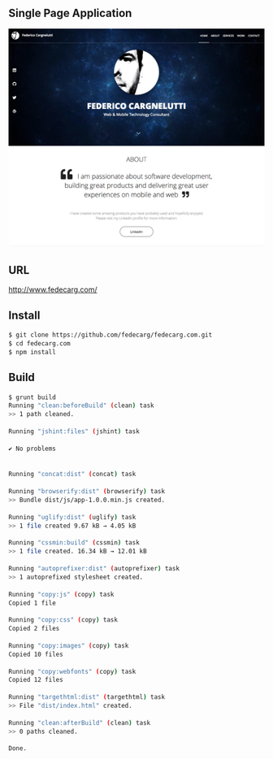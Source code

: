 ## Single Page Application

![](https://raw.githubusercontent.com/fedecarg/fedecarg.com/master/src/images/screenshot.jpg)

## URL
http://www.fedecarg.com/

## Install

```bash
$ git clone https://github.com/fedecarg/fedecarg.com.git
$ cd fedecarg.com
$ npm install
```

## Build

```bash
$ grunt build
Running "clean:beforeBuild" (clean) task
>> 1 path cleaned.

Running "jshint:files" (jshint) task

✔ No problems


Running "concat:dist" (concat) task

Running "browserify:dist" (browserify) task
>> Bundle dist/js/app-1.0.0.min.js created.

Running "uglify:dist" (uglify) task
>> 1 file created 9.67 kB → 4.05 kB

Running "cssmin:build" (cssmin) task
>> 1 file created. 16.34 kB → 12.01 kB

Running "autoprefixer:dist" (autoprefixer) task
>> 1 autoprefixed stylesheet created.

Running "copy:js" (copy) task
Copied 1 file

Running "copy:css" (copy) task
Copied 2 files

Running "copy:images" (copy) task
Copied 10 files

Running "copy:webfonts" (copy) task
Copied 12 files

Running "targethtml:dist" (targethtml) task
>> File "dist/index.html" created.

Running "clean:afterBuild" (clean) task
>> 0 paths cleaned.

Done.
```

